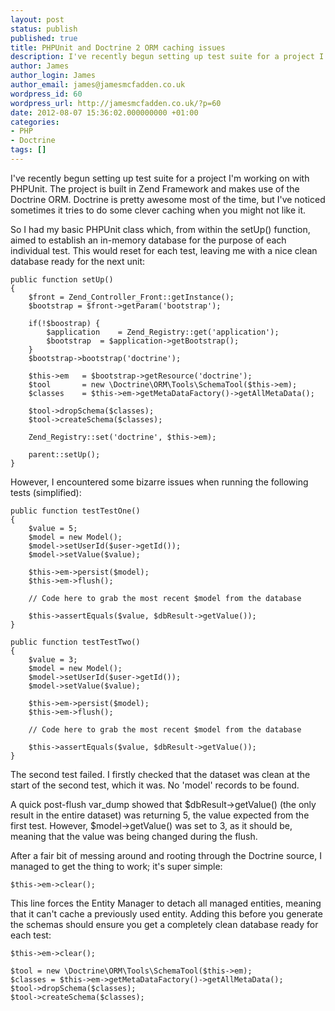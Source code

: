 ```yaml
---
layout: post
status: publish
published: true
title: PHPUnit and Doctrine 2 ORM caching issues
description: I've recently begun setting up test suite for a project I'm working on with PHPUnit. The project is built in Zend Framework and makes use of the Doctrine ORM.
author: James
author_login: James
author_email: james@jamesmcfadden.co.uk
wordpress_id: 60
wordpress_url: http://jamesmcfadden.co.uk/?p=60
date: 2012-08-07 15:36:02.000000000 +01:00
categories:
- PHP
- Doctrine
tags: []
---
```

I've recently begun setting up test suite for a project I'm working on with PHPUnit. The project is built in Zend Framework and makes use of the Doctrine ORM. Doctrine is pretty awesome most of the time, but I've noticed sometimes it tries to do some clever caching when you might not like it.

So I had my basic PHPUnit class which, from within the setUp() function, aimed to establish an in-memory database for the purpose of each individual test. This would reset for each test, leaving me with a nice clean database ready for the next unit:

    public function setUp() 
    {       
        $front = Zend_Controller_Front::getInstance();
        $bootstrap = $front->getParam('bootstrap');
            
        if(!$boostrap) {
            $application    = Zend_Registry::get('application');
            $bootstrap  = $application->getBootstrap();
        }
        $bootstrap->bootstrap('doctrine');
            
        $this->em   = $bootstrap->getResource('doctrine');
        $tool       = new \Doctrine\ORM\Tools\SchemaTool($this->em);
        $classes    = $this->em->getMetaDataFactory()->getAllMetaData();
            
        $tool->dropSchema($classes);
        $tool->createSchema($classes);
            
        Zend_Registry::set('doctrine', $this->em);
            
        parent::setUp();
    }

However, I encountered some bizarre issues when running the following tests (simplified):

    public function testTestOne() 
    {
        $value = 5;
        $model = new Model();
        $model->setUserId($user->getId());
        $model->setValue($value);

        $this->em->persist($model);
        $this->em->flush();

        // Code here to grab the most recent $model from the database

        $this->assertEquals($value, $dbResult->getValue());
    }

    public function testTestTwo() 
    {
        $value = 3;
        $model = new Model();
        $model->setUserId($user->getId());
        $model->setValue($value);
        
        $this->em->persist($model);
        $this->em->flush();

        // Code here to grab the most recent $model from the database

        $this->assertEquals($value, $dbResult->getValue());
    }

The second test failed. I firstly checked that the dataset was clean at the start of the second test, which it was. No 'model' records to be found. 

A quick post-flush var_dump showed that $dbResult->getValue() (the only result in the entire dataset) was returning 5, the value expected from the first test. However, $model->getValue() was set to 3, as it should be, meaning that the value was being changed during the flush.

After a fair bit of messing around and rooting through the Doctrine source, I managed to get the thing to work; it's super simple:

    $this->em->clear();

This line forces the Entity Manager to detach all managed entities, meaning that it can't cache a previously used entity. Adding this before you generate the schemas should ensure you get a completely clean database ready for each test:

    $this->em->clear();

    $tool = new \Doctrine\ORM\Tools\SchemaTool($this->em);
    $classes = $this->em->getMetaDataFactory()->getAllMetaData();
    $tool->dropSchema($classes);
    $tool->createSchema($classes);
